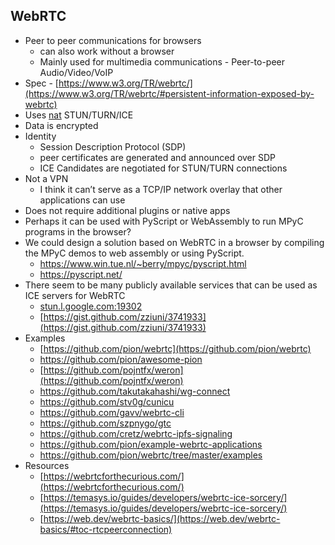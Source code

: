 ## WebRTC

- Peer to peer communications for browsers
    - can also work without a browser
    - Mainly used for multimedia communications - Peer-to-peer Audio/Video/VoIP
- Spec - [https://www.w3.org/TR/webrtc/](https://www.w3.org/TR/webrtc/#persistent-information-exposed-by-webrtc)
- Uses [nat](02021-internet-protocol.md) STUN/TURN/ICE
- Data is encrypted
- Identity
    - Session Description Protocol (SDP)
    - peer certificates are generated and announced over SDP
    - ICE Candidates are negotiated for STUN/TURN connections
- Not a VPN
    - I think it can’t serve as a TCP/IP network overlay that other applications can use
- Does not require additional plugins or native apps
- Perhaps it can be used with PyScript or WebAssembly to run MPyC programs in the browser?
- We could design a solution based on WebRTC in a browser by compiling the MPyC demos to web assembly or using PyScript.
	- https://www.win.tue.nl/~berry/mpyc/pyscript.html
	- https://pyscript.net/
- There seem to be many publicly available services that can be used as ICE servers for WebRTC
    - [stun.l.google.com:19302](http://stun.l.google.com:19302/)
    - [https://gist.github.com/zziuni/3741933](https://gist.github.com/zziuni/3741933)
- Examples
    - [https://github.com/pion/webrtc](https://github.com/pion/webrtc)
    - https://github.com/pion/awesome-pion
    - [https://github.com/pojntfx/weron](https://github.com/pojntfx/weron)
    - https://github.com/takutakahashi/wg-connect
    - https://github.com/stv0g/cunicu
    - https://github.com/gavv/webrtc-cli
    - https://github.com/szpnygo/gtc
    - https://github.com/cretz/webrtc-ipfs-signaling
    - https://github.com/pion/example-webrtc-applications
    - https://github.com/pion/webrtc/tree/master/examples
- Resources
    - [https://webrtcforthecurious.com/](https://webrtcforthecurious.com/)
    - [https://temasys.io/guides/developers/webrtc-ice-sorcery/](https://temasys.io/guides/developers/webrtc-ice-sorcery/)
    - [https://web.dev/webrtc-basics/](https://web.dev/webrtc-basics/#toc-rtcpeerconnection)